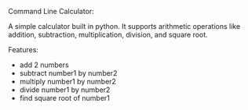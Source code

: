 Command Line Calculator:

A simple calculator built in python. It supports arithmetic operations like addition, subtraction, multiplication, division, and square root.

Features:
- add 2 numbers
- subtract number1 by number2
- multiply number1 by number2
- divide number1 by number2
- find square root of number1